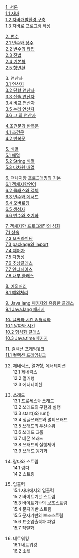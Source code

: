 [1. 서론](https://github.com/junsu9637/Study/blob/main/Tool/Java/Contents/Introduction.md)               
 [1.1 자바](https://github.com/junsu9637/Study/blob/main/Tool/Java/Contents/Introduction.md)                 
 [1.2 자바개발환경 구축](https://github.com/junsu9637/Study/blob/main/Tool/Java/Contents/Introduction.md)               
 [1.3 자바로 프로그램 작성](https://github.com/junsu9637/Study/blob/main/Tool/Java/Contents/Introduction.md)             

[2. 변수](https://github.com/junsu9637/Study/blob/main/Tool/Java/Contents/Variable.md)                 
[2.1 변수와 상수](https://github.com/junsu9637/Study/blob/main/Tool/Java/Contents/Variable.md)               
[2.2 변수의 타입](https://github.com/junsu9637/Study/blob/main/Tool/Java/Contents/Variable.md)               
[2.3 진법](https://github.com/junsu9637/Study/blob/main/Tool/Java/Contents/Variable.md)               
[2.4 기본형](https://github.com/junsu9637/Study/blob/main/Tool/Java/Contents/Variable.md)               
[2.5 형변환](https://github.com/junsu9637/Study/blob/main/Tool/Java/Contents/Variable.md)                

[3. 연산자](https://github.com/junsu9637/Study/blob/main/Tool/Java/Contents/Operator.md)                  
[3.1 연산자](https://github.com/junsu9637/Study/blob/main/Tool/Java/Contents/Operator.md)                    
[3.2 단항 연산자](https://github.com/junsu9637/Study/blob/main/Tool/Java/Contents/Operator.md)                   
[3.3 산술 연산자](https://github.com/junsu9637/Study/blob/main/Tool/Java/Contents/Operator.md)                  
[3.4 비교 연산자](https://github.com/junsu9637/Study/blob/main/Tool/Java/Contents/Operator.md)                  
[3.5 논리 연산자](https://github.com/junsu9637/Study/blob/main/Tool/Java/Contents/Operator.md)                   
[3.6 그 외 연산자](https://github.com/junsu9637/Study/blob/main/Tool/Java/Contents/Operator.md)            

[4.조건문과 반복문](https://github.com/junsu9637/Study/blob/main/Tool/Java/Contents/Conditional%20and%20Recurring%20Statements.md#conditional-statement)           
[4.1 조건문](https://github.com/junsu9637/Study/blob/main/Tool/Java/Contents/Conditional%20and%20Recurring%20Statements.md#conditional-statement)             
[4.2 반복문](https://github.com/junsu9637/Study/blob/main/Tool/Java/Contents/Conditional%20and%20Recurring%20Statements.md#conditional-statement)            

[5. 배열](https://github.com/junsu9637/Study/blob/main/Tool/Java/Contents/Array.md)            
[5.1 배열](https://github.com/junsu9637/Study/blob/main/Tool/Java/Contents/Array.md)           
[5.2 String 배열](https://github.com/junsu9637/Study/blob/main/Tool/Java/Contents/Array.md)             
[5.3 다차원 배열](https://github.com/junsu9637/Study/blob/main/Tool/Java/Contents/Array.md)             

[6. 객체지향 프로그래밍의 기본](https://github.com/junsu9637/Study/blob/main/Tool/Java/Contents/Basic%20for%20Object-Oriented%20Programming.md)            
[6.1 객체지향언어](https://github.com/junsu9637/Study/blob/main/Tool/Java/Contents/Basic%20for%20Object-Oriented%20Programming.md)            
[6.2 클래스와 객체](https://github.com/junsu9637/Study/blob/main/Tool/Java/Contents/Basic%20for%20Object-Oriented%20Programming.md)            
[6.3 변수와 메서드](https://github.com/junsu9637/Study/blob/main/Tool/Java/Contents/Basic%20for%20Object-Oriented%20Programming.md)           
[6.4 오버로딩](https://github.com/junsu9637/Study/blob/main/Tool/Java/Contents/Basic%20for%20Object-Oriented%20Programming.md)            
[6.5 생성자](https://github.com/junsu9637/Study/blob/main/Tool/Java/Contents/Basic%20for%20Object-Oriented%20Programming.md)               
[6.6 변수와 초기화](https://github.com/junsu9637/Study/blob/main/Tool/Java/Contents/Basic%20for%20Object-Oriented%20Programming.md)         

[7. 객체지향 프로그래밍의 심화](https://github.com/junsu9637/Study/blob/main/Tool/Java/Contents/Deepening%20Object-Oriented%20Programming.md)             
[7.1 상속](https://github.com/junsu9637/Study/blob/main/Tool/Java/Contents/Deepening%20Object-Oriented%20Programming.md)            
[7.2 오버라이딩](https://github.com/junsu9637/Study/blob/main/Tool/Java/Contents/Deepening%20Object-Oriented%20Programming.md)           
[7.3 package와 import](https://github.com/junsu9637/Study/blob/main/Tool/Java/Contents/Deepening%20Object-Oriented%20Programming.md)            
[7.4 제어자](https://github.com/junsu9637/Study/blob/main/Tool/Java/Contents/Deepening%20Object-Oriented%20Programming.md)            
[7.5 다형성](https://github.com/junsu9637/Study/blob/main/Tool/Java/Contents/Deepening%20Object-Oriented%20Programming.md)            
[7.6 추상클래스](https://github.com/junsu9637/Study/blob/main/Tool/Java/Contents/Deepening%20Object-Oriented%20Programming.md)            
[7.7 인터페이스](https://github.com/junsu9637/Study/blob/main/Tool/Java/Contents/Deepening%20Object-Oriented%20Programming.md)           
[7.8 내부 클래스](https://github.com/junsu9637/Study/blob/main/Tool/Java/Contents/Deepening%20Object-Oriented%20Programming.md)          

[8. 예외처리](https://github.com/junsu9637/Study/blob/main/Tool/Java/Contents/Exception%20Handling.md#chained-exception)          
[8.1 예외처리](https://github.com/junsu9637/Study/blob/main/Tool/Java/Contents/Exception%20Handling.md#chained-exception)                  

[9. Java.lang 패키지와 유용한 클래스](https://github.com/junsu9637/Study/blob/main/Tool/Java/Contents/Java%20Package%20&%20Class.md)              
[9.1 Java.lang 패키지](https://github.com/junsu9637/Study/blob/main/Tool/Java/Contents/Java%20Package%20&%20Class.md)                       

[10. 날짜와 시간 & 형식화](https://github.com/junsu9637/Study/blob/main/Tool/Java/Contents/Date,%20Time%20&%20Formatting.md)           
[10.1 날짜와 시간](https://github.com/junsu9637/Study/blob/main/Tool/Java/Contents/Date,%20Time%20&%20Formatting.md)              
[10.2 형식화 클래스](https://github.com/junsu9637/Study/blob/main/Tool/Java/Contents/Date,%20Time%20&%20Formatting.md)           
[10.3 Java.time 패키지](https://github.com/junsu9637/Study/blob/main/Tool/Java/Contents/Date,%20Time%20&%20Formatting.md)              

[11. 컬렉션 프레임워크](https://github.com/junsu9637/Study/blob/main/Tool/Java/Contents/Collection%20Framework.md#core-interface-of-collection-framework)            
[11.1 컬렉션 프레임워크](https://github.com/junsu9637/Study/blob/main/Tool/Java/Contents/Collection%20Framework.md#core-interface-of-collection-framework)             

12. 제네릭스, 열거형, 에너테이션            
12.1 제네릭스             
12.2 열거형             
12.3 에너테이션          

13. 쓰래드         
13.1 프로세스와 쓰래드             
13.2 쓰래드의 구현과 실행            
13.3 start()와 run()            
13.4 싱글쓰래드와 멀티쓰래드            
13.5 쓰래드의 우선순위            
13.6 쓰래드 그룹           
13.7 데몬 쓰래드            
13.8 쓰래드의 실행제어            
13.9 쓰래드 동기화          
 
14. 람다와 스트림           
14.1 람다          
14.2 스트링            

15. 입출력           
15.1 자바에서의 입출력            
15.2 바이트기반 스트림           
15.3 바이트기반의 보조스트림            
15.4 문자기반 스트림            
15.5 문자기반의 보조스트림           
15.6 표준입출력과 파일          
15.7 직렬화          

16. 네트워킹         
16.1 네트워킹               
16.2 소켓 
